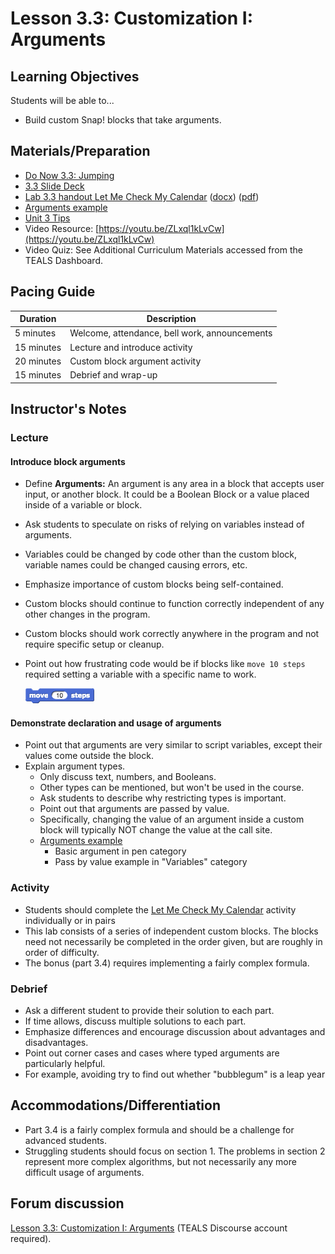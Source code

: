 # Lesson 3.3: Customization I: Arguments

## Learning Objectives

Students will be able to...

* Build custom Snap! blocks that take arguments.

## Materials/Preparation

* [Do Now 3.3: Jumping](do_now_33.md)
* [3.3 Slide Deck](https://github.com/TEALSK12/introduction-to-computer-science/raw/master/slidedecks/TEALS%20SNAP%203.3.pptx)
* [Lab 3.3 handout Let Me Check My Calendar](lab_33.md) ([docx](https://github.com/TEALSK12/introduction-to-computer-science/raw/master/Unit%203%20Word/Lab%203.3%20Let%20Me%20Check%20My%20Calendar.docx)) ([pdf](https://github.com/TEALSK12/introduction-to-computer-science/raw/master/Unit%203%20PDF/Lab%203.3%20Let%20Me%20Check%20My%20Calendar.pdf))
* [Arguments example](http://snap.berkeley.edu/snapsource/snap.html#present:Username=brettwo&ProjectName=Lesson%203.3)
* [Unit 3 Tips](unit_3_tips.md)
* Video Resource: [https://youtu.be/ZLxql1kLvCw](https://youtu.be/ZLxql1kLvCw)
* Video Quiz: See Additional Curriculum Materials accessed from the TEALS Dashboard.

## Pacing Guide

| Duration   | Description                                   |
| ---------- | --------------------------------------------- |
| 5 minutes  | Welcome, attendance, bell work, announcements |
| 15 minutes | Lecture and introduce activity                |
| 20 minutes | Custom block argument activity                |
| 15 minutes | Debrief and wrap-up                           |

## Instructor's Notes

### Lecture

#### Introduce block arguments

* Define **Arguments:** An argument is any area in a block that accepts user input, or another block. It could be a Boolean Block or a value placed inside of a variable or block.
* Ask students to speculate on risks of relying on variables instead of arguments.
* Variables could be changed by code other than the custom block, variable names could be changed causing errors, etc.
* Emphasize importance of custom blocks being self-contained.
* Custom blocks should continue to function correctly independent of any other changes in the program.
* Custom blocks should work correctly anywhere in the program and not require specific setup or cleanup.
* Point out how frustrating code would be if blocks like  `move 10 steps` required setting a variable with a specific name to work.

    ![Move 10 steps block](move.png)

#### Demonstrate declaration and usage of arguments

* Point out that arguments are very similar to script variables, except their values come outside the block.
* Explain argument types.
  * Only discuss text, numbers, and Booleans.
  * Other types can be mentioned, but won't be used in the course.
  * Ask students to describe why restricting types is important.
  * Point out that arguments are passed by value.
  * Specifically, changing the value of an argument inside a custom block will typically NOT change the value at the call site.
  * [Arguments example](http://snap.berkeley.edu/snapsource/snap.html#present:Username=brettwo&ProjectName=Lesson%203.3)
    * Basic argument in pen category
    * Pass by value example in "Variables" category

### Activity

* Students should complete the [Let Me Check My Calendar](lab_33.md) activity individually or in pairs
* This lab consists of a series of independent custom blocks.  The blocks need not necessarily be completed in the order given, but are roughly in order of difficulty.
* The bonus (part 3.4) requires implementing a fairly complex formula.

### Debrief

* Ask a different student to provide their solution to each part.  
* If time allows, discuss multiple solutions to each part.
* Emphasize differences and encourage discussion about advantages and disadvantages.
* Point out corner cases and cases where typed arguments are particularly helpful.
* For example, avoiding try to find out whether "bubblegum" is a leap year

## Accommodations/Differentiation

* Part 3.4 is a fairly complex formula and should be a challenge for advanced students.
* Struggling students should focus on section 1. The problems in section 2 represent more complex algorithms, but not necessarily any more difficult usage of arguments.

## Forum discussion

[Lesson 3.3: Customization I: Arguments](http://forums.tealsk12.org/c/intro-unit-3-variables-and-customization/lesson-3-3-customization-1) (TEALS Discourse account required).</a>
